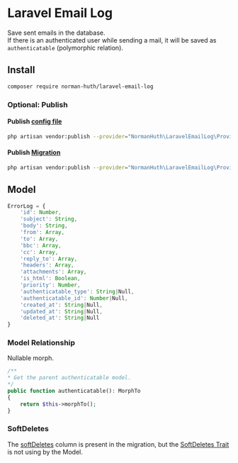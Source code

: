 # Laravel Email Log

Save sent emails in the database.  
If there is an authenticated user while sending a mail, it will be saved as `authenticatable` (polymorphic relation).

## Install

```bash
composer require norman-huth/laravel-email-log
```

### Optional: Publish

#### Publish [config file](config/email-log.php)

```bash
php artisan vendor:publish --provider="NormanHuth\LaravelEmailLog\Providers\PackageServiceProvider" --tag="email-log-config"
```

#### Publish [Migration](database/migrations/2023_10_18_000000_create_email_logs_table.php)

```bash
php artisan vendor:publish --provider="NormanHuth\LaravelEmailLog\Providers\PackageServiceProvider" --tag="email-log-migrations"
```

## Model

```javascript
ErrorLog = {
    'id': Number,
    'subject': String,
    'body': String,
    'from': Array,
    'to': Array,
    'bbc': Array,
    'cc': Array,
    'reply_to': Array,
    'headers': Array,
    'attachments': Array,
    'is_html': Boolean,
    'priority': Number,
    'authenticatable_type': String|Null,
    'authenticatable_id': Number|Null,
    'created_at': String|Null,
    'updated_at': String|Null,
    'deleted_at': String|Null
}
```

### Model Relationship

Nullable morph.

```php
/**
* Get the parent authenticatable model.
*/
public function authenticatable(): MorphTo
{
    return $this->morphTo();
}
```

### SoftDeletes

The [softDeletes](https://laravel.com/docs/10.x/migrations#column-method-softDeletes) column is present in the
migration, but the [SoftDeletes Trait](https://laravel.com/docs/10.x/eloquent#soft-deleting) is not using by the Model.
